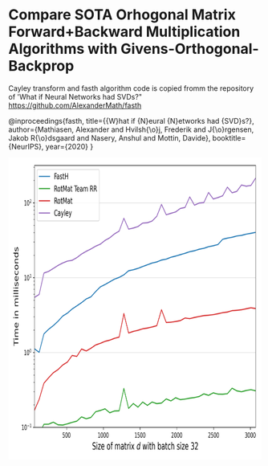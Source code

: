 # Compare SOTA Orhogonal Matrix Forward+Backward Multiplication Algorithms with Givens-Orthogonal-Backprop


Cayley transform and fasth algorithm code is copied fromm the repository of 'What if Neural Networks had SVDs?"
https://github.com/AlexanderMath/fasth

@inproceedings{fasth,
    title={\{W}hat if {N}eural {N}etworks had {SVD}s?},
    author={Mathiasen, Alexander and Hvilsh{\o}j, Frederik and J{\o}rgensen, Jakob R{\o}dsgaard 
    and Nasery, Anshul and Mottin, Davide},
    booktitle={NeurIPS},
    year={2020}
}

<p align="center">
<img src="running_time_line_logscale_32.png" width="600px" height="600px" >
</p>


